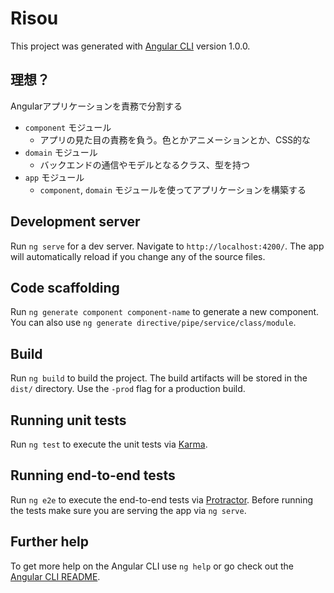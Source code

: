 # Risou

This project was generated with [Angular CLI](https://github.com/angular/angular-cli) version 1.0.0.

## 理想？

Angularアプリケーションを責務で分割する

- `component` モジュール
  - アプリの見た目の責務を負う。色とかアニメーションとか、CSS的な
- `domain` モジュール
  - バックエンドの通信やモデルとなるクラス、型を持つ
- `app` モジュール
  - `component`, `domain` モジュールを使ってアプリケーションを構築する

## Development server

Run `ng serve` for a dev server. Navigate to `http://localhost:4200/`. The app will automatically reload if you change any of the source files.

## Code scaffolding

Run `ng generate component component-name` to generate a new component. You can also use `ng generate directive/pipe/service/class/module`.

## Build

Run `ng build` to build the project. The build artifacts will be stored in the `dist/` directory. Use the `-prod` flag for a production build.

## Running unit tests

Run `ng test` to execute the unit tests via [Karma](https://karma-runner.github.io).

## Running end-to-end tests

Run `ng e2e` to execute the end-to-end tests via [Protractor](http://www.protractortest.org/).
Before running the tests make sure you are serving the app via `ng serve`.

## Further help

To get more help on the Angular CLI use `ng help` or go check out the [Angular CLI README](https://github.com/angular/angular-cli/blob/master/README.md).
